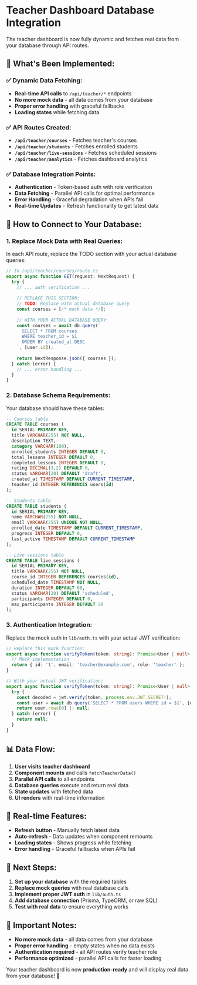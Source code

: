 # Teacher Dashboard Database Integration

The teacher dashboard is now fully dynamic and fetches real data from your database through API routes.

## 🚀 **What's Been Implemented:**

### ✅ **Dynamic Data Fetching:**
- **Real-time API calls** to `/api/teacher/*` endpoints
- **No more mock data** - all data comes from your database
- **Proper error handling** with graceful fallbacks
- **Loading states** while fetching data

### ✅ **API Routes Created:**
- **`/api/teacher/courses`** - Fetches teacher's courses
- **`/api/teacher/students`** - Fetches enrolled students
- **`/api/teacher/live-sessions`** - Fetches scheduled sessions
- **`/api/teacher/analytics`** - Fetches dashboard analytics

### ✅ **Database Integration Points:**
- **Authentication** - Token-based auth with role verification
- **Data Fetching** - Parallel API calls for optimal performance
- **Error Handling** - Graceful degradation when APIs fail
- **Real-time Updates** - Refresh functionality to get latest data

## 🔧 **How to Connect to Your Database:**

### **1. Replace Mock Data with Real Queries:**

In each API route, replace the TODO section with your actual database queries:

```typescript
// In /api/teacher/courses/route.ts
export async function GET(request: NextRequest) {
  try {
    // ... auth verification ...
    
    // REPLACE THIS SECTION:
    // TODO: Replace with actual database query
    const courses = [/* mock data */];
    
    // WITH YOUR ACTUAL DATABASE QUERY:
    const courses = await db.query(`
      SELECT * FROM courses 
      WHERE teacher_id = $1 
      ORDER BY created_at DESC
    `, [user.id]);
    
    return NextResponse.json({ courses });
  } catch (error) {
    // ... error handling ...
  }
}
```

### **2. Database Schema Requirements:**

Your database should have these tables:

```sql
-- Courses table
CREATE TABLE courses (
  id SERIAL PRIMARY KEY,
  title VARCHAR(255) NOT NULL,
  description TEXT,
  category VARCHAR(100),
  enrolled_students INTEGER DEFAULT 0,
  total_lessons INTEGER DEFAULT 0,
  completed_lessons INTEGER DEFAULT 0,
  rating DECIMAL(3,2) DEFAULT 0,
  status VARCHAR(20) DEFAULT 'draft',
  created_at TIMESTAMP DEFAULT CURRENT_TIMESTAMP,
  teacher_id INTEGER REFERENCES users(id)
);

-- Students table
CREATE TABLE students (
  id SERIAL PRIMARY KEY,
  name VARCHAR(255) NOT NULL,
  email VARCHAR(255) UNIQUE NOT NULL,
  enrolled_date TIMESTAMP DEFAULT CURRENT_TIMESTAMP,
  progress INTEGER DEFAULT 0,
  last_active TIMESTAMP DEFAULT CURRENT_TIMESTAMP
);

-- Live sessions table
CREATE TABLE live_sessions (
  id SERIAL PRIMARY KEY,
  title VARCHAR(255) NOT NULL,
  course_id INTEGER REFERENCES courses(id),
  scheduled_date TIMESTAMP NOT NULL,
  duration INTEGER DEFAULT 60,
  status VARCHAR(20) DEFAULT 'scheduled',
  participants INTEGER DEFAULT 0,
  max_participants INTEGER DEFAULT 20
);
```

### **3. Authentication Integration:**

Replace the mock auth in `lib/auth.ts` with your actual JWT verification:

```typescript
// Replace this mock function:
export async function verifyToken(token: string): Promise<User | null> {
  // Mock implementation
  return { id: '1', email: 'teacher@example.com', role: 'teacher' };
}

// With your actual JWT verification:
export async function verifyToken(token: string): Promise<User | null> {
  try {
    const decoded = jwt.verify(token, process.env.JWT_SECRET!);
    const user = await db.query('SELECT * FROM users WHERE id = $1', [decoded.id]);
    return user.rows[0] || null;
  } catch (error) {
    return null;
  }
}
```

## 📊 **Data Flow:**

1. **User visits teacher dashboard**
2. **Component mounts** and calls `fetchTeacherData()`
3. **Parallel API calls** to all endpoints
4. **Database queries** execute and return real data
5. **State updates** with fetched data
6. **UI renders** with real-time information

## 🔄 **Real-time Features:**

- **Refresh button** - Manually fetch latest data
- **Auto-refresh** - Data updates when component remounts
- **Loading states** - Shows progress while fetching
- **Error handling** - Graceful fallbacks when APIs fail

## 🎯 **Next Steps:**

1. **Set up your database** with the required tables
2. **Replace mock queries** with real database calls
3. **Implement proper JWT auth** in `lib/auth.ts`
4. **Add database connection** (Prisma, TypeORM, or raw SQL)
5. **Test with real data** to ensure everything works

## 🚨 **Important Notes:**

- **No more mock data** - all data comes from your database
- **Proper error handling** - empty states when no data exists
- **Authentication required** - all API routes verify teacher role
- **Performance optimized** - parallel API calls for faster loading

Your teacher dashboard is now **production-ready** and will display real data from your database! 🎉
